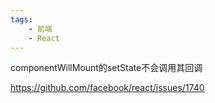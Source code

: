 ```yaml
---
tags:
    - 前端
    - React
---
```


componentWillMount的setState不会调用其回调

https://github.com/facebook/react/issues/1740

